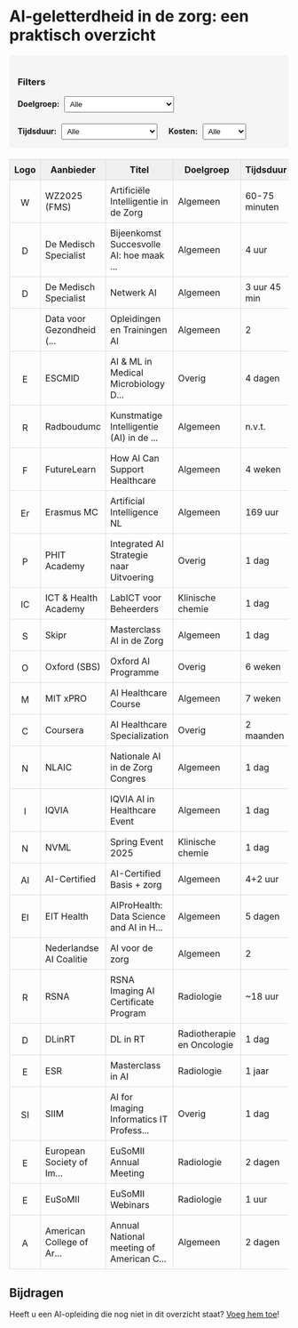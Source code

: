#  AI-geletterdheid in de zorg: een praktisch overzicht


<div style="margin-bottom: 20px; padding: 15px; background-color: #f5f5f5; border-radius: 5px;">
    <h3>Filters</h3>
    <div style="display: flex; gap: 20px; flex-wrap: wrap;">
        <div>
            <label for="doelgroep-filter" style="font-weight: bold;">Doelgroep:</label>
            <select id="doelgroep-filter" style="margin-left: 5px; padding: 5px;">
                <option value="alle">Alle</option>
                <option value="Algemeen">Algemeen</option>
<option value="Klinische chemie">Klinische chemie</option>
<option value="Overig">Overig</option>
<option value="Radiologie">Radiologie</option>
<option value="Radiotherapie en Oncologie">Radiotherapie en Oncologie</option>
            </select>
        </div>
        <div>
            <label for="tijdsduur-filter" style="font-weight: bold;">Tijdsduur:</label>
            <select id="tijdsduur-filter" style="margin-left: 5px; padding: 5px;">
                <option value="alle">Alle</option>
                <option value="kort">Kort (uren/minuten)</option>
                <option value="middel">Middel (dagen)</option>
                <option value="lang">Lang (weken/maanden)</option>
            </select>
        </div>
        <div>
            <label for="kosten-filter" style="font-weight: bold;">Kosten:</label>
            <select id="kosten-filter" style="margin-left: 5px; padding: 5px;">
                <option value="alle">Alle</option>
                <option value="gratis">Gratis</option>
                <option value="betaald">Betaald</option>
            </select>
        </div>
    </div>
</div>


<table id="course-table" style="width: 100%; border-collapse: collapse;">
<thead>
<tr style="background-color: #f0f0f0;">
<th style="border: 1px solid #ddd; padding: 8px;">Logo</th>
<th style="border: 1px solid #ddd; padding: 8px;">Aanbieder</th>
<th style="border: 1px solid #ddd; padding: 8px;">Titel</th>
<th style="border: 1px solid #ddd; padding: 8px;">Doelgroep</th>
<th style="border: 1px solid #ddd; padding: 8px;">Tijdsduur</th>
<th style="border: 1px solid #ddd; padding: 8px;">Kosten</th>
<th style="border: 1px solid #ddd; padding: 8px;">Link</th>
</tr>
</thead>
<tbody>
<tr style="border: 1px solid #ddd;">
    <td style="border: 1px solid #ddd; padding: 8px; text-align: center;"><img src="https://www.google.com/s2/favicons?domain=wz2025.nl&sz=16" alt="WZ2025 (FMS)" width="16" height="16" style="vertical-align: middle;"></td>
    <td style="border: 1px solid #ddd; padding: 8px;">WZ2025 (FMS)</td>
    <td style="border: 1px solid #ddd; padding: 8px;">Artificiële Intelligentie in de Zorg</td>
    <td style="border: 1px solid #ddd; padding: 8px;">Algemeen</td>
    <td style="border: 1px solid #ddd; padding: 8px;">60-75 minuten</td>
    <td style="border: 1px solid #ddd; padding: 8px;">In overleg</td>
    <td style="border: 1px solid #ddd; padding: 8px; text-align: center;"><a href="https://www.wz2025.nl/2021/11/06/artificiele-intelligentie-in-de-zorg" target="_blank">LINK</a></td>
</tr>
<tr style="border: 1px solid #ddd;">
    <td style="border: 1px solid #ddd; padding: 8px; text-align: center;"><img src="https://www.google.com/s2/favicons?domain=demedischspecialist.nl&sz=16" alt="De Medisch Specialist" width="16" height="16" style="vertical-align: middle;"></td>
    <td style="border: 1px solid #ddd; padding: 8px;">De Medisch Specialist</td>
    <td style="border: 1px solid #ddd; padding: 8px;"><span title="Bijeenkomst Succesvolle AI: hoe maak je dat meetbaar">Bijeenkomst Succesvolle AI: hoe maak ...</span></td>
    <td style="border: 1px solid #ddd; padding: 8px;">Algemeen</td>
    <td style="border: 1px solid #ddd; padding: 8px;">4 uur</td>
    <td style="border: 1px solid #ddd; padding: 8px;">€0</td>
    <td style="border: 1px solid #ddd; padding: 8px; text-align: center;"><a href="https://demedischspecialist.nl/agenda/bijeenkomst-succesvolle-ai-hoe-maak-je-dat-meetbaar" target="_blank">LINK</a></td>
</tr>
<tr style="border: 1px solid #ddd;">
    <td style="border: 1px solid #ddd; padding: 8px; text-align: center;"><img src="https://www.google.com/s2/favicons?domain=demedischspecialist.nl&sz=16" alt="De Medisch Specialist" width="16" height="16" style="vertical-align: middle;"></td>
    <td style="border: 1px solid #ddd; padding: 8px;">De Medisch Specialist</td>
    <td style="border: 1px solid #ddd; padding: 8px;">Netwerk AI</td>
    <td style="border: 1px solid #ddd; padding: 8px;">Algemeen</td>
    <td style="border: 1px solid #ddd; padding: 8px;">3 uur 45 min</td>
    <td style="border: 1px solid #ddd; padding: 8px;">€0</td>
    <td style="border: 1px solid #ddd; padding: 8px; text-align: center;"><a href="https://demedischspecialist.nl/nieuwsoverzicht/nieuws/netwerk-ai-nooitmeertikken" target="_blank">LINK</a></td>
</tr>
<tr style="border: 1px solid #ddd;">
    <td style="border: 1px solid #ddd; padding: 8px; text-align: center;"></td>
    <td style="border: 1px solid #ddd; padding: 8px;"><span title="Data voor Gezondheid (VWS)">Data voor Gezondheid (...</span></td>
    <td style="border: 1px solid #ddd; padding: 8px;">Opleidingen en Trainingen AI</td>
    <td style="border: 1px solid #ddd; padding: 8px;">Algemeen</td>
    <td style="border: 1px solid #ddd; padding: 8px;">2</td>
    <td style="border: 1px solid #ddd; padding: 8px;">5 uur</td>
    <td style="border: 1px solid #ddd; padding: 8px; text-align: center;"></td>
</tr>
<tr style="border: 1px solid #ddd;">
    <td style="border: 1px solid #ddd; padding: 8px; text-align: center;"><img src="https://www.google.com/s2/favicons?domain=escmid.org&sz=16" alt="ESCMID" width="16" height="16" style="vertical-align: middle;"></td>
    <td style="border: 1px solid #ddd; padding: 8px;">ESCMID</td>
    <td style="border: 1px solid #ddd; padding: 8px;"><span title="AI &amp; ML in Medical Microbiology Diagnostics">AI &amp; ML in Medical Microbiology D...</span></td>
    <td style="border: 1px solid #ddd; padding: 8px;">Overig</td>
    <td style="border: 1px solid #ddd; padding: 8px;">4 dagen</td>
    <td style="border: 1px solid #ddd; padding: 8px;">€350-€750</td>
    <td style="border: 1px solid #ddd; padding: 8px; text-align: center;"><a href="https://www.escmid.org/event-detail/artificial-intelligence-and-machine-learning-in-medical-microbiology-diagnostics" target="_blank">LINK</a></td>
</tr>
<tr style="border: 1px solid #ddd;">
    <td style="border: 1px solid #ddd; padding: 8px; text-align: center;"><img src="https://www.google.com/s2/favicons?domain=radboudumc.nl&sz=16" alt="Radboudumc" width="16" height="16" style="vertical-align: middle;"></td>
    <td style="border: 1px solid #ddd; padding: 8px;">Radboudumc</td>
    <td style="border: 1px solid #ddd; padding: 8px;"><span title="Kunstmatige Intelligentie (AI) in de Zorg">Kunstmatige Intelligentie (AI) in de ...</span></td>
    <td style="border: 1px solid #ddd; padding: 8px;">Algemeen</td>
    <td style="border: 1px solid #ddd; padding: 8px;">n.v.t.</td>
    <td style="border: 1px solid #ddd; padding: 8px;">n.v.t.</td>
    <td style="border: 1px solid #ddd; padding: 8px; text-align: center;"><a href="https://www.radboudumc.nl/over-het-radboudumc/strategie/themas/kunstmatige-intelligentie-ai-in-de-zorg" target="_blank">LINK</a></td>
</tr>
<tr style="border: 1px solid #ddd;">
    <td style="border: 1px solid #ddd; padding: 8px; text-align: center;"><img src="https://www.google.com/s2/favicons?domain=futurelearn.com&sz=16" alt="FutureLearn" width="16" height="16" style="vertical-align: middle;"></td>
    <td style="border: 1px solid #ddd; padding: 8px;">FutureLearn</td>
    <td style="border: 1px solid #ddd; padding: 8px;">How AI Can Support Healthcare</td>
    <td style="border: 1px solid #ddd; padding: 8px;">Algemeen</td>
    <td style="border: 1px solid #ddd; padding: 8px;">4 weken</td>
    <td style="border: 1px solid #ddd; padding: 8px;">€0</td>
    <td style="border: 1px solid #ddd; padding: 8px; text-align: center;"><a href="https://www.futurelearn.com/courses/how-artificial-intelligence-can-support-healthcare" target="_blank">LINK</a></td>
</tr>
<tr style="border: 1px solid #ddd;">
    <td style="border: 1px solid #ddd; padding: 8px; text-align: center;"><img src="https://www.google.com/s2/favicons?domain=erasmusmc.nl&sz=16" alt="Erasmus MC" width="16" height="16" style="vertical-align: middle;"></td>
    <td style="border: 1px solid #ddd; padding: 8px;">Erasmus MC</td>
    <td style="border: 1px solid #ddd; padding: 8px;">Artificial Intelligence NL</td>
    <td style="border: 1px solid #ddd; padding: 8px;">Algemeen</td>
    <td style="border: 1px solid #ddd; padding: 8px;">169 uur</td>
    <td style="border: 1px solid #ddd; padding: 8px;">€0</td>
    <td style="border: 1px solid #ddd; padding: 8px; text-align: center;"><a href="https://www.erasmusmc.nl/nl-nl/onderwijs/opleidingen/artificial-intelligence-nl" target="_blank">LINK</a></td>
</tr>
<tr style="border: 1px solid #ddd;">
    <td style="border: 1px solid #ddd; padding: 8px; text-align: center;"><img src="https://www.google.com/s2/favicons?domain=phit.nl&sz=16" alt="PHIT Academy" width="16" height="16" style="vertical-align: middle;"></td>
    <td style="border: 1px solid #ddd; padding: 8px;">PHIT Academy</td>
    <td style="border: 1px solid #ddd; padding: 8px;">Integrated AI Strategie naar Uitvoering</td>
    <td style="border: 1px solid #ddd; padding: 8px;">Overig</td>
    <td style="border: 1px solid #ddd; padding: 8px;">1 dag</td>
    <td style="border: 1px solid #ddd; padding: 8px;">€795</td>
    <td style="border: 1px solid #ddd; padding: 8px; text-align: center;"><a href="https://phit.nl/academy/cursus/interop/integrated-ai/integrated-ai-8-oktober-2025" target="_blank">LINK</a></td>
</tr>
<tr style="border: 1px solid #ddd;">
    <td style="border: 1px solid #ddd; padding: 8px; text-align: center;"><img src="https://www.google.com/s2/favicons?domain=icthealth.nl&sz=16" alt="ICT &amp; Health Academy" width="16" height="16" style="vertical-align: middle;"></td>
    <td style="border: 1px solid #ddd; padding: 8px;">ICT &amp; Health Academy</td>
    <td style="border: 1px solid #ddd; padding: 8px;">LabICT voor Beheerders</td>
    <td style="border: 1px solid #ddd; padding: 8px;">Klinische chemie</td>
    <td style="border: 1px solid #ddd; padding: 8px;">1 dag</td>
    <td style="border: 1px solid #ddd; padding: 8px;">€695</td>
    <td style="border: 1px solid #ddd; padding: 8px; text-align: center;"><a href="https://icthealth.nl/academy/diagnostiek-labict-voor-beheerders" target="_blank">LINK</a></td>
</tr>
<tr style="border: 1px solid #ddd;">
    <td style="border: 1px solid #ddd; padding: 8px; text-align: center;"><img src="https://www.google.com/s2/favicons?domain=skipr.nl&sz=16" alt="Skipr" width="16" height="16" style="vertical-align: middle;"></td>
    <td style="border: 1px solid #ddd; padding: 8px;">Skipr</td>
    <td style="border: 1px solid #ddd; padding: 8px;">Masterclass AI in de Zorg</td>
    <td style="border: 1px solid #ddd; padding: 8px;">Algemeen</td>
    <td style="border: 1px solid #ddd; padding: 8px;">1 dag</td>
    <td style="border: 1px solid #ddd; padding: 8px;">€499</td>
    <td style="border: 1px solid #ddd; padding: 8px; text-align: center;"><a href="https://www.skipr.nl/events/masterclass-artificial-intelligence-in-de-zorg" target="_blank">LINK</a></td>
</tr>
<tr style="border: 1px solid #ddd;">
    <td style="border: 1px solid #ddd; padding: 8px; text-align: center;"><img src="https://www.google.com/s2/favicons?domain=sbs.ox.ac.uk&sz=16" alt="Oxford (SBS)" width="16" height="16" style="vertical-align: middle;"></td>
    <td style="border: 1px solid #ddd; padding: 8px;">Oxford (SBS)</td>
    <td style="border: 1px solid #ddd; padding: 8px;">Oxford AI Programme</td>
    <td style="border: 1px solid #ddd; padding: 8px;">Overig</td>
    <td style="border: 1px solid #ddd; padding: 8px;">6 weken</td>
    <td style="border: 1px solid #ddd; padding: 8px;">£2300</td>
    <td style="border: 1px solid #ddd; padding: 8px; text-align: center;"><a href="https://www.sbs.ox.ac.uk/programmes/executive-education/online-programmes/oxford-artificial-intelligence-programme" target="_blank">LINK</a></td>
</tr>
<tr style="border: 1px solid #ddd;">
    <td style="border: 1px solid #ddd; padding: 8px; text-align: center;"><img src="https://www.google.com/s2/favicons?domain=xpro.mit.edu&sz=16" alt="MIT xPRO" width="16" height="16" style="vertical-align: middle;"></td>
    <td style="border: 1px solid #ddd; padding: 8px;">MIT xPRO</td>
    <td style="border: 1px solid #ddd; padding: 8px;">AI Healthcare Course</td>
    <td style="border: 1px solid #ddd; padding: 8px;">Algemeen</td>
    <td style="border: 1px solid #ddd; padding: 8px;">7 weken</td>
    <td style="border: 1px solid #ddd; padding: 8px;">$2650</td>
    <td style="border: 1px solid #ddd; padding: 8px; text-align: center;"><a href="https://xpro.mit.edu/courses/course-v1:xPRO+AIHCx+R1" target="_blank">LINK</a></td>
</tr>
<tr style="border: 1px solid #ddd;">
    <td style="border: 1px solid #ddd; padding: 8px; text-align: center;"><img src="https://www.google.com/s2/favicons?domain=coursera.org&sz=16" alt="Coursera" width="16" height="16" style="vertical-align: middle;"></td>
    <td style="border: 1px solid #ddd; padding: 8px;">Coursera</td>
    <td style="border: 1px solid #ddd; padding: 8px;">AI Healthcare Specialization</td>
    <td style="border: 1px solid #ddd; padding: 8px;">Overig</td>
    <td style="border: 1px solid #ddd; padding: 8px;">2 maanden</td>
    <td style="border: 1px solid #ddd; padding: 8px;">€0</td>
    <td style="border: 1px solid #ddd; padding: 8px; text-align: center;"><a href="https://www.coursera.org/specializations/ai-healthcare" target="_blank">LINK</a></td>
</tr>
<tr style="border: 1px solid #ddd;">
    <td style="border: 1px solid #ddd; padding: 8px; text-align: center;"><img src="https://www.google.com/s2/favicons?domain=nlaic.com&sz=16" alt="NLAIC" width="16" height="16" style="vertical-align: middle;"></td>
    <td style="border: 1px solid #ddd; padding: 8px;">NLAIC</td>
    <td style="border: 1px solid #ddd; padding: 8px;">Nationale AI in de Zorg Congres</td>
    <td style="border: 1px solid #ddd; padding: 8px;">Algemeen</td>
    <td style="border: 1px solid #ddd; padding: 8px;">1 dag</td>
    <td style="border: 1px solid #ddd; padding: 8px;">€0</td>
    <td style="border: 1px solid #ddd; padding: 8px; text-align: center;"><a href="https://nlaic.com/agenda/nationale-ai-in-de-zorg-congres" target="_blank">LINK</a></td>
</tr>
<tr style="border: 1px solid #ddd;">
    <td style="border: 1px solid #ddd; padding: 8px; text-align: center;"><img src="https://www.google.com/s2/favicons?domain=events.iqvia.com&sz=16" alt="IQVIA" width="16" height="16" style="vertical-align: middle;"></td>
    <td style="border: 1px solid #ddd; padding: 8px;">IQVIA</td>
    <td style="border: 1px solid #ddd; padding: 8px;">IQVIA AI in Healthcare Event</td>
    <td style="border: 1px solid #ddd; padding: 8px;">Algemeen</td>
    <td style="border: 1px solid #ddd; padding: 8px;">1 dag</td>
    <td style="border: 1px solid #ddd; padding: 8px;">€0</td>
    <td style="border: 1px solid #ddd; padding: 8px; text-align: center;"><a href="https://www.events.iqvia.com/event/b3a10e75-f317-400e-ada9-3012bd30640d/summary" target="_blank">LINK</a></td>
</tr>
<tr style="border: 1px solid #ddd;">
    <td style="border: 1px solid #ddd; padding: 8px; text-align: center;"><img src="https://www.google.com/s2/favicons?domain=nvml.nl&sz=16" alt="NVML" width="16" height="16" style="vertical-align: middle;"></td>
    <td style="border: 1px solid #ddd; padding: 8px;">NVML</td>
    <td style="border: 1px solid #ddd; padding: 8px;">Spring Event 2025</td>
    <td style="border: 1px solid #ddd; padding: 8px;">Klinische chemie</td>
    <td style="border: 1px solid #ddd; padding: 8px;">1 dag</td>
    <td style="border: 1px solid #ddd; padding: 8px;">€133/€190</td>
    <td style="border: 1px solid #ddd; padding: 8px; text-align: center;"><a href="https://www.nvml.nl/opleiding/agenda/event/81/spring-event-2025/schedule" target="_blank">LINK</a></td>
</tr>
<tr style="border: 1px solid #ddd;">
    <td style="border: 1px solid #ddd; padding: 8px; text-align: center;"><img src="https://www.google.com/s2/favicons?domain=academy.aicertified.nl&sz=16" alt="AI-Certified" width="16" height="16" style="vertical-align: middle;"></td>
    <td style="border: 1px solid #ddd; padding: 8px;">AI-Certified</td>
    <td style="border: 1px solid #ddd; padding: 8px;">AI-Certified Basis + zorg</td>
    <td style="border: 1px solid #ddd; padding: 8px;">Algemeen</td>
    <td style="border: 1px solid #ddd; padding: 8px;">4+2 uur</td>
    <td style="border: 1px solid #ddd; padding: 8px;">€0</td>
    <td style="border: 1px solid #ddd; padding: 8px; text-align: center;"><a href="https://academy.aicertified.nl" target="_blank">LINK</a></td>
</tr>
<tr style="border: 1px solid #ddd;">
    <td style="border: 1px solid #ddd; padding: 8px; text-align: center;"><img src="https://www.google.com/s2/favicons?domain=eithealth.eu&sz=16" alt="EIT Health" width="16" height="16" style="vertical-align: middle;"></td>
    <td style="border: 1px solid #ddd; padding: 8px;">EIT Health</td>
    <td style="border: 1px solid #ddd; padding: 8px;"><span title="AIProHealth: Data Science and AI in Health Summer School">AIProHealth: Data Science and AI in H...</span></td>
    <td style="border: 1px solid #ddd; padding: 8px;">Algemeen</td>
    <td style="border: 1px solid #ddd; padding: 8px;">5 dagen</td>
    <td style="border: 1px solid #ddd; padding: 8px;">€350</td>
    <td style="border: 1px solid #ddd; padding: 8px; text-align: center;"><a href="https://eithealth.eu/programmes/aiprohealth" target="_blank">LINK</a></td>
</tr>
<tr style="border: 1px solid #ddd;">
    <td style="border: 1px solid #ddd; padding: 8px; text-align: center;"></td>
    <td style="border: 1px solid #ddd; padding: 8px;">Nederlandse AI Coalitie</td>
    <td style="border: 1px solid #ddd; padding: 8px;">AI voor de zorg</td>
    <td style="border: 1px solid #ddd; padding: 8px;">Algemeen</td>
    <td style="border: 1px solid #ddd; padding: 8px;">2</td>
    <td style="border: 1px solid #ddd; padding: 8px;">5 uur</td>
    <td style="border: 1px solid #ddd; padding: 8px; text-align: center;"></td>
</tr>
<tr style="border: 1px solid #ddd;">
    <td style="border: 1px solid #ddd; padding: 8px; text-align: center;"><img src="https://www.google.com/s2/favicons?domain=rsna.org&sz=16" alt="RSNA" width="16" height="16" style="vertical-align: middle;"></td>
    <td style="border: 1px solid #ddd; padding: 8px;">RSNA</td>
    <td style="border: 1px solid #ddd; padding: 8px;">RSNA Imaging AI Certificate Program</td>
    <td style="border: 1px solid #ddd; padding: 8px;">Radiologie</td>
    <td style="border: 1px solid #ddd; padding: 8px;">~18 uur</td>
    <td style="border: 1px solid #ddd; padding: 8px;">$980</td>
    <td style="border: 1px solid #ddd; padding: 8px; text-align: center;"><a href="https://www.rsna.org/education/ai-resources/imaging-ai-certificate" target="_blank">LINK</a></td>
</tr>
<tr style="border: 1px solid #ddd;">
    <td style="border: 1px solid #ddd; padding: 8px; text-align: center;"><img src="https://www.google.com/s2/favicons?domain=dlinrt.org&sz=16" alt="DLinRT" width="16" height="16" style="vertical-align: middle;"></td>
    <td style="border: 1px solid #ddd; padding: 8px;">DLinRT</td>
    <td style="border: 1px solid #ddd; padding: 8px;">DL in RT</td>
    <td style="border: 1px solid #ddd; padding: 8px;">Radiotherapie en Oncologie</td>
    <td style="border: 1px solid #ddd; padding: 8px;">1 dag</td>
    <td style="border: 1px solid #ddd; padding: 8px;">€0</td>
    <td style="border: 1px solid #ddd; padding: 8px; text-align: center;"><a href="http://www.dlinrt.org" target="_blank">LINK</a></td>
</tr>
<tr style="border: 1px solid #ddd;">
    <td style="border: 1px solid #ddd; padding: 8px; text-align: center;"><img src="https://www.google.com/s2/favicons?domain=myesr.org&sz=16" alt="ESR" width="16" height="16" style="vertical-align: middle;"></td>
    <td style="border: 1px solid #ddd; padding: 8px;">ESR</td>
    <td style="border: 1px solid #ddd; padding: 8px;">Masterclass in AI</td>
    <td style="border: 1px solid #ddd; padding: 8px;">Radiologie</td>
    <td style="border: 1px solid #ddd; padding: 8px;">1 jaar</td>
    <td style="border: 1px solid #ddd; padding: 8px;">€410</td>
    <td style="border: 1px solid #ddd; padding: 8px; text-align: center;"><a href="https://www.myesr.org/education/premium-education-package/" target="_blank">LINK</a></td>
</tr>
<tr style="border: 1px solid #ddd;">
    <td style="border: 1px solid #ddd; padding: 8px; text-align: center;"><img src="https://www.google.com/s2/favicons?domain=siim.org&sz=16" alt="SIIM" width="16" height="16" style="vertical-align: middle;"></td>
    <td style="border: 1px solid #ddd; padding: 8px;">SIIM</td>
    <td style="border: 1px solid #ddd; padding: 8px;"><span title="AI for Imaging Informatics IT Professionals">AI for Imaging Informatics IT Profess...</span></td>
    <td style="border: 1px solid #ddd; padding: 8px;">Overig</td>
    <td style="border: 1px solid #ddd; padding: 8px;">1 dag</td>
    <td style="border: 1px solid #ddd; padding: 8px;">$599/$899</td>
    <td style="border: 1px solid #ddd; padding: 8px; text-align: center;"><a href="https://siim.org/learning-events/learning/ai4it/" target="_blank">LINK</a></td>
</tr>
<tr style="border: 1px solid #ddd;">
    <td style="border: 1px solid #ddd; padding: 8px; text-align: center;"><img src="https://www.google.com/s2/favicons?domain=eusomii.org&sz=16" alt="European Society of Imaging Informatics" width="16" height="16" style="vertical-align: middle;"></td>
    <td style="border: 1px solid #ddd; padding: 8px;"><span title="European Society of Imaging Informatics">European Society of Im...</span></td>
    <td style="border: 1px solid #ddd; padding: 8px;">EuSoMII Annual Meeting</td>
    <td style="border: 1px solid #ddd; padding: 8px;">Radiologie</td>
    <td style="border: 1px solid #ddd; padding: 8px;">2 dagen</td>
    <td style="border: 1px solid #ddd; padding: 8px;">€220/€270</td>
    <td style="border: 1px solid #ddd; padding: 8px; text-align: center;"><a href="https://www.eusomii.org/eusomii-annual-meeting-2025/" target="_blank">LINK</a></td>
</tr>
<tr style="border: 1px solid #ddd;">
    <td style="border: 1px solid #ddd; padding: 8px; text-align: center;"><img src="https://www.google.com/s2/favicons?domain=eusomii.org&sz=16" alt="EuSoMII" width="16" height="16" style="vertical-align: middle;"></td>
    <td style="border: 1px solid #ddd; padding: 8px;">EuSoMII</td>
    <td style="border: 1px solid #ddd; padding: 8px;">EuSoMII Webinars</td>
    <td style="border: 1px solid #ddd; padding: 8px;">Radiologie</td>
    <td style="border: 1px solid #ddd; padding: 8px;">1 uur</td>
    <td style="border: 1px solid #ddd; padding: 8px;">€0</td>
    <td style="border: 1px solid #ddd; padding: 8px; text-align: center;"><a href="https://www.eusomii.org/webinars/" target="_blank">LINK</a></td>
</tr>
<tr style="border: 1px solid #ddd;">
    <td style="border: 1px solid #ddd; padding: 8px; text-align: center;"><img src="https://www.google.com/s2/favicons?domain=americancollegeaim.org&sz=16" alt="American College of Artificial Intelligence and Medicine" width="16" height="16" style="vertical-align: middle;"></td>
    <td style="border: 1px solid #ddd; padding: 8px;"><span title="American College of Artificial Intelligence and Medicine">American College of Ar...</span></td>
    <td style="border: 1px solid #ddd; padding: 8px;"><span title="Annual National meeting of American College of Artificial Intelligence and Medicine">Annual National meeting of American C...</span></td>
    <td style="border: 1px solid #ddd; padding: 8px;">Algemeen</td>
    <td style="border: 1px solid #ddd; padding: 8px;">2 dagen</td>
    <td style="border: 1px solid #ddd; padding: 8px;">$300</td>
    <td style="border: 1px solid #ddd; padding: 8px; text-align: center;"><a href="https://americancollegeaim.org/" target="_blank">LINK</a></td>
</tr>
</tbody>
</table>


<script>
function filterTable() {
    console.log('Filter function called'); // Debug log
    
    const doelgroepFilter = document.getElementById('doelgroep-filter').value;
    const tijdsduurFilter = document.getElementById('tijdsduur-filter').value;
    const kostenFilter = document.getElementById('kosten-filter').value;
    
    console.log('Filters:', doelgroepFilter, tijdsduurFilter, kostenFilter); // Debug log
    
    const table = document.getElementById('course-table');
    const tbody = table.getElementsByTagName('tbody')[0];
    const rows = tbody.getElementsByTagName('tr');
    
    console.log('Found', rows.length, 'rows'); // Debug log
    
    // Filter each row
    for (let i = 0; i < rows.length; i++) {
        const row = rows[i];
        const cells = row.getElementsByTagName('td');
        
        if (cells.length >= 7) {
            // Get cell content (0=Logo, 1=Aanbieder, 2=Titel, 3=Doelgroep, 4=Tijdsduur, 5=Kosten, 6=Link)
            const doelgroep = cells[3].textContent.trim();
            const tijdsduur = cells[4].textContent.trim();
            const kosten = cells[5].textContent.trim();
            
            // Categorize cost
            let kostenCategory = 'onbekend';
            if (kosten.includes('€0') || kosten.toLowerCase().includes('gratis') || kosten === '0') {
                kostenCategory = 'gratis';
            } else if (kosten.trim() !== '' && kosten.trim() !== 'n.v.t.' && kosten.trim() !== 'onbekend') {
                kostenCategory = 'betaald';
            }
            
            let showRow = true;
            
            // Apply doelgroep filter
            if (doelgroepFilter !== 'alle' && doelgroep !== doelgroepFilter) {
                showRow = false;
            }
            
            // Apply tijdsduur filter
            if (tijdsduurFilter !== 'alle') {
                const tijdsduurLower = tijdsduur.toLowerCase();
                if (tijdsduurFilter === 'kort') {
                    if (!tijdsduurLower.includes('uur') && !tijdsduurLower.includes('minuten')) {
                        showRow = false;
                    }
                } else if (tijdsduurFilter === 'middel') {
                    if (!tijdsduurLower.includes('dag')) {
                        showRow = false;
                    }
                } else if (tijdsduurFilter === 'lang') {
                    if (!tijdsduurLower.includes('week') && !tijdsduurLower.includes('maand')) {
                        showRow = false;
                    }
                }
            }
            
            // Apply kosten filter
            if (kostenFilter !== 'alle' && kostenCategory !== kostenFilter) {
                showRow = false;
            }
            
            // Show or hide row
            row.style.display = showRow ? '' : 'none';
        }
    }
}

// Add event listeners when page loads
document.addEventListener('DOMContentLoaded', function() {
    console.log('DOM loaded, adding event listeners'); // Debug log
    
    const doelgroepFilter = document.getElementById('doelgroep-filter');
    const tijdsduurFilter = document.getElementById('tijdsduur-filter');
    const kostenFilter = document.getElementById('kosten-filter');
    
    if (doelgroepFilter) {
        doelgroepFilter.addEventListener('change', filterTable);
        console.log('Doelgroep filter listener added');
    }
    if (tijdsduurFilter) {
        tijdsduurFilter.addEventListener('change', filterTable);
        console.log('Tijdsduur filter listener added');
    }
    if (kostenFilter) {
        kostenFilter.addEventListener('change', filterTable);
        console.log('Kosten filter listener added');
    }
});
</script>


## Bijdragen

Heeft u een AI-opleiding die nog niet in dit overzicht staat? [Voeg hem toe](bijdragen.html)!
